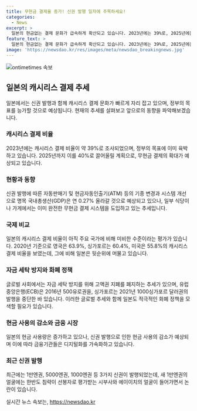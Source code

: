 ```yaml
---
title: 무현금 결제율 증가! 신권 발행 일자에 주목하세요!
categories:
  - News
excerpt: >
  일본의 현금없는 결제 문화가 급속하게 확산되고 있습니다. 2023년에는 39%로, 2025년에는 40%로 상승할 것으로 예상되며 이에 따른 신권 발행으로 국내총생산(GDP)은 0.27% 증가할 것으로 전망됩니다. 현금을 받지 않는 매장이 늘어나면서 은행의 점포 수가 감소하고, 디지털 결제 시장은 급증하고 있습니다. 그러나 여전히 일본의 무현금 결제 비중은 주요 국가에 비해 낮은 수준이며, 다른 국가들의 고액권 지폐 폐지 논의에도 뒤떨어지고 있습니다.
feature_text: >
  일본의 현금없는 결제 문화가 급속하게 확산되고 있습니다. 2023년에는 39%로, 2025년에는 40%로 상승할 것으로 예상되며 이에 따른 신권 발행으로 국내총생산(GDP)은 0.27% 증가할 것으로 전망됩니다. 현금을 받지 않는 매장이 늘어나면서 은행의 점포 수가 감소하고, 디지털 결제 시장은 급증하고 있습니다. 그러나 여전히 일본의 무현금 결제 비중은 주요 국가에 비해 낮은 수준이며, 다른 국가들의 고액권 지폐 폐지 논의에도 뒤떨어지고 있습니다.
image: 'https://newsdao.kr/res/images/meta/newsdao_breakingnews.jpg'
---
```


<p><img src="https://newsdao.kr/res/images/meta/newsdao_breakingnews.jpg" alt="ontimetimes 속보" /></p>

<h2 data-ke-size="size26">일본의 캐시리스 결제 추세</h2>

<p data-ke-size="size16">일본에서는 신권 발행과 함께 캐시리스 결제 문화가 빠르게 자리 잡고 있으며, 정부의 목표를 능가할 것으로 예상됩니다. 현재의 추세를 살펴보고 앞으로의 동향을 파악해보겠습니다.</p>

<h3>캐시리스 결제 비율</h3>

<p data-ke-size="size16">2023년에는 캐시리스 결제 비율이 약 39%로 조사되었으며, 정부의 목표에 이미 육박하고 있습니다. 2025년까지 이를 40%로 끌어올릴 계획으로, 무현금 결제의 확대가 예상되고 있습니다.</p>

<h3>현황과 동향</h3>

<p data-ke-size="size16">신권 발행에 따른 자동판매기 및 현금자동인출기(ATM) 등의 기종 변경과 시스템 개선으로 명목 국내총생산(GDP)은 연 0.27% 올라갈 것으로 예상되고 있으나, 일부 식당이나 가게에서는 이미 완전한 무현금 결제 시스템을 도입하고 있는 추세입니다.</p>

<h3>국제 비교</h3>

<p data-ke-size="size16">일본의 캐시리스 결제 비율이 아직 주요 국가에 비해 미비한 수준이라는 평가가 있습니다. 2020년 기준으로 영국은 63.9%, 싱가포르는 60.4%, 미국은 55.8%의 캐시리스 결제 비율을 보였는데, 그에 비해 일본은 뒷순위에 머물고 있습니다.</p>

<h3>자금 세탁 방지와 화폐 정책</h3>

<p data-ke-size="size16">글로벌 사회에서는 자금 세탁 방지를 위해 고액권 지폐를 폐지하는 추세가 있으며, 유럽중앙은행(ECB)은 2016년 500유로권을, 싱가포르는 2021년 1000싱가포르 달러권의 발행을 중단한 바 있습니다. 이러한 글로벌 추세와 함께 일본도 적극적인 화폐 정책을 모색할 필요가 있습니다.</p>

<h3>현금 사용의 감소와 금융 시장</h3>

<p data-ke-size="size16">일본의 현금 사용량은 증가하고 있으나, 신권 발행으로 인한 현금 사용의 감소가 예상되며 이에 따라 금융기관들은 디지털화를 가속화하고 있습니다.</p>

<h3>최근 신권 발행</h3>

<p data-ke-size="size16">최근에는 1만엔권, 5000엔권, 1000엔권 등 3가지 신권이 발행되었는데, 새 1만엔권의 얼굴에는 한반도 침략이 선봉자로 평가받는 시부사와 에이이치의 얼굴이 들어가면서 논란이 있습니다.</p>
실시간 뉴스 속보는, <a href="https://newsdao.kr" rel="dofollow">https://newsdao.kr</a>


